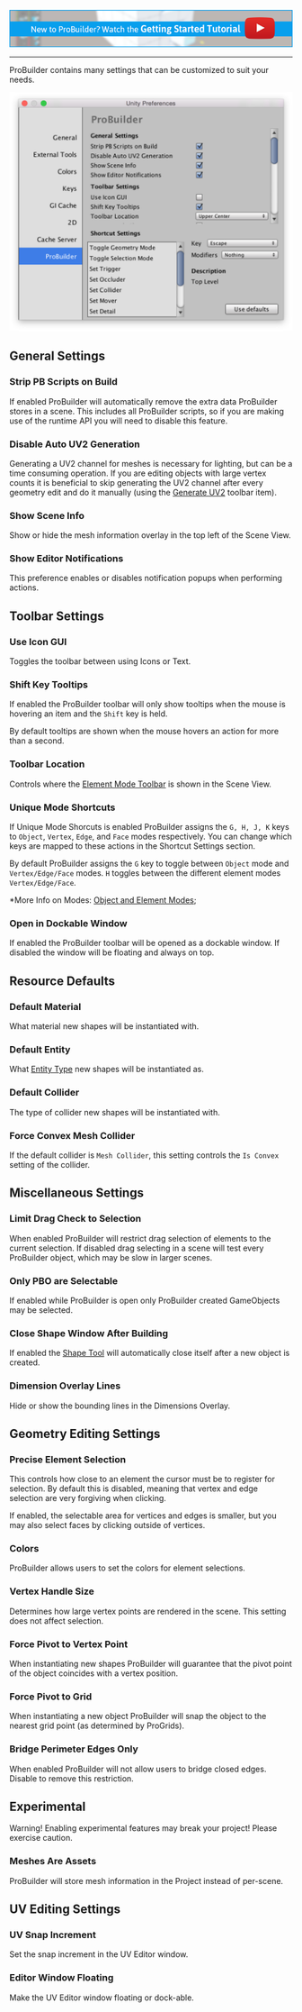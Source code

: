 [![PB Getting Started Vid Link](../images/VidLink_GettingStarted_Slim.png)](https://youtu.be/Ta3HkV_qHTc)

---

ProBuilder contains many settings that can be customized to suit your needs.

![Preferences Window](images/preferences.png)

## General Settings

### Strip PB Scripts on Build

If enabled ProBuilder will automatically remove the extra data ProBuilder stores in a scene.  This includes all ProBuilder scripts, so if you are making use of the runtime API you will need to disable this feature.

### Disable Auto UV2 Generation

Generating a UV2 channel for meshes is necessary for lighting, but can be a time consuming operation.  If you are editing objects with large vertex counts it is beneficial to skip generating the UV2 channel after every geometry edit and do it manually (using the [Generate UV2](../toolbar/object-actions/#generateuv2) toolbar item).

### Show Scene Info

Show or hide the mesh information overlay in the top left of the Scene View.

### Show Editor Notifications

This preference enables or disables notification popups when performing actions.

## Toolbar Settings

### Use Icon GUI

Toggles the toolbar between using Icons or Text.

### Shift Key Tooltips

If enabled the ProBuilder toolbar will only show tooltips when the mouse is hovering an item and the `Shift` key is held.

By default tooltips are shown when the mouse hovers an action for more than a second.

### Toolbar Location

Controls where the [Element Mode Toolbar](../toolbar/overview-toolbar/#edit-mode-toolbar) is shown in the Scene View.

### Unique Mode Shortcuts

If Unique Mode Shorcuts is enabled ProBuilder assigns the `G, H, J, K` keys to `Object`, `Vertex`, `Edge`, and `Face` modes respectively.  You can change which keys are mapped to these actions in the Shortcut Settings section.

By default ProBuilder assigns the `G` key to toggle between `Object` mode and `Vertex/Edge/Face` modes.  `H` toggles between the different element modes `Vertex/Edge/Face`.

*More Info on Modes: [Object and Element Modes](../general/fundamentals/#modes);

### Open in Dockable Window

If enabled the ProBuilder toolbar will be opened as a dockable window.  If disabled the window will be floating and always on top.

## Resource Defaults

### Default Material

What material new shapes will be instantiated with.

### Default Entity

What [Entity Type](../toolbar/object-actions/#entity-type-tools) new shapes will be instantiated as.

### Default Collider

The type of collider new shapes will be instantiated with.

### Force Convex Mesh Collider

If the default collider is `Mesh Collider`, this setting controls the `Is Convex` setting of the collider.

## Miscellaneous Settings

### Limit Drag Check to Selection

When enabled ProBuilder will restrict drag selection of elements to the current selection.  If disabled drag selecting in a scene will test every ProBuilder object, which may be slow in larger scenes.

### Only PBO are Selectable

If enabled while ProBuilder is open only ProBuilder created GameObjects may be selected.

### Close Shape Window After Building

If enabled the [Shape Tool](../toolbar/tool-panels/#shape-tool) will automatically close itself after a new object is created.

### Dimension Overlay Lines

Hide or show the bounding lines in the Dimensions Overlay.

## Geometry Editing Settings

### Precise Element Selection

This controls how close to an element the cursor must be to register for selection.  By default this is disabled, meaning that vertex and edge selection are very forgiving when clicking.

If enabled, the selectable area for vertices and edges is smaller, but you may also select faces by clicking outside of vertices.

### Colors

ProBuilder allows users to set the colors for element selections.

<!--
### Selected Face Color
### Edge Wireframe Color
### Vertex Color
### Selected Vertex Color-->

### Vertex Handle Size

 Determines how large vertex points are rendered in the scene.  This setting does not affect selection.

### Force Pivot to Vertex Point

When instantiating new shapes ProBuilder will guarantee that the pivot point of the object coincides with a vertex position.

### Force Pivot to Grid

When instantiating a new object ProBuilder will snap the object to the nearest grid point (as determined by ProGrids).

<a id="bridge-perimeter-edges"></a>
### Bridge Perimeter Edges Only

When enabled ProBuilder will not allow users to bridge closed edges.  Disable to remove this restriction.

## Experimental

<div class="alert-box warning">
Warning! Enabling experimental features may break your project!  Please exercise caution.
</div>

### Meshes Are Assets

ProBuilder will store mesh information in the Project instead of per-scene.

## UV Editing Settings

### UV Snap Increment

Set the snap increment in the UV Editor window.

### Editor Window Floating

Make the UV Editor window floating or dock-able.
